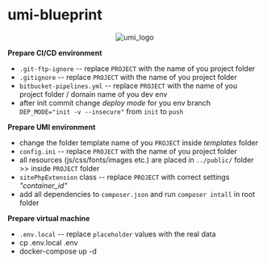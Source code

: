 # umi-blueprint
<p align="center"><img src="https://www.umi-cms.ru/templates/umi/images/main_logo.png?2021" alt="umi_logo"></p>

<p><strong>Prepare CI/CD environment</strong></p>

- `.git-ftp-ignore` -- replace `PROJECT` with the name of you project folder
- `.gitignore` -- replace `PROJECT` with the name of you project folder
- `bitbucket-pipelines.yml` -- replace `PROJECT` with the name of you project folder / domain name of you dev env
- after init commit change _deploy mode_ for you env branch `DEP_MODE="init -v --insecure"` from `init` to `push`

<p><strong>Prepare UMI environment</strong></p>

- change the folder template name of you `PROJECT` inside _templates_ folder
- `config.ini` -- replace `PROJECT` with the name of you project folder
- all resources (js/css/fonts/images etc.) are placed in `../public/` folder >> inside `PROJECT` folder
- `sitePhpExtension` class -- replace `PROJECT` with correct settings _"container_id"_
- add all dependencies to `composer.json` and run `composer intall` in root folder

<p><strong>Prepare virtual machine</strong></p>

- `.env.local` -- replace `placeholder` values with the real data
- cp .env.local .env
- docker-compose up -d
